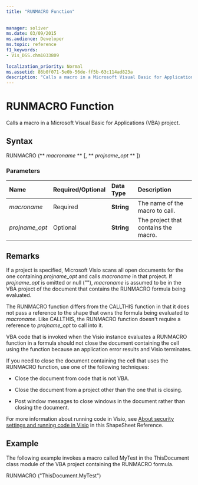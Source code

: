```yaml
---
title: "RUNMACRO Function"
 
 
manager: soliver
ms.date: 03/09/2015
ms.audience: Developer
ms.topic: reference
f1_keywords:
- Vis_DSS.chm1033809
 
localization_priority: Normal
ms.assetid: 86b0f071-5e0b-56de-ff5b-63c114ad823a
description: "Calls a macro in a Microsoft Visual Basic for Applications (VBA) project."
---
```


# RUNMACRO Function

Calls a macro in a Microsoft Visual Basic for Applications (VBA) project. 
  
## Syntax

RUNMACRO (** *macroname* ** [, ** *projname_opt* ** ]) 
  
### Parameters

|**Name**|**Required/Optional**|**Data Type**|**Description**|
|:-----|:-----|:-----|:-----|
| _macroname_ <br/> |Required  <br/> |**String** <br/> |The name of the macro to call.  <br/> |
| _projname_opt_ <br/> |Optional  <br/> |**String** <br/> | The project that contains the macro.  <br/> |
   
## Remarks

If a project is specified, Microsoft Visio scans all open documents for the one containing  _projname_opt_ and calls  _macroname_ in that project. If  _projname_opt_ is omitted or null (""),  _macroname_ is assumed to be in the VBA project of the document that contains the RUNMACRO formula being evaluated. 
  
The RUNMACRO function differs from the CALLTHIS function in that it does not pass a reference to the shape that owns the formula being evaluated to  _macroname_. Like CALLTHIS, the RUNMACRO function doesn't require a reference to  _projname_opt_ to call into it. 
  
 VBA code that is invoked when the Visio instance evaluates a RUNMACRO function in a formula should not close the document containing the cell using the function because an application error results and Visio terminates. 
  
If you need to close the document containing the cell that uses the RUNMACRO function, use one of the following techniques:
  
- Close the document from code that is not VBA.
    
- Close the document from a project other than the one that is closing.
    
- Post window messages to close windows in the document rather than closing the document.
    
For more information about running code in Visio, see [About security settings and running code in Visio](about-security-settings-and-running-code-in-visio-shapesheet.md) in this ShapeSheet Reference. 
  
## Example

The following example invokes a macro called MyTest in the ThisDocument class module of the VBA project containing the RUNMACRO formula. 
  
RUNMACRO ("ThisDocument.MyTest") 
  

